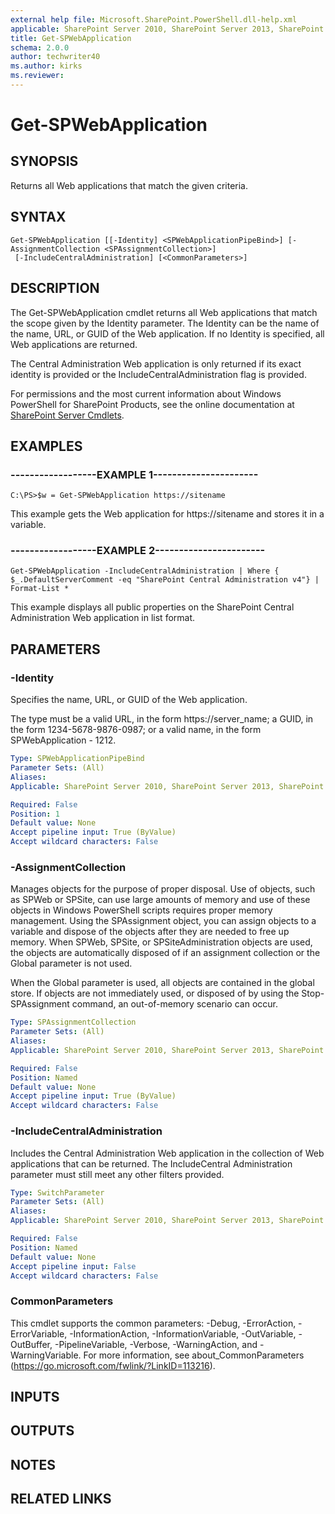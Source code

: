 ```yaml
---
external help file: Microsoft.SharePoint.PowerShell.dll-help.xml
applicable: SharePoint Server 2010, SharePoint Server 2013, SharePoint Server 2016, SharePoint Server 2019
title: Get-SPWebApplication
schema: 2.0.0
author: techwriter40
ms.author: kirks
ms.reviewer:
---
```


# Get-SPWebApplication

## SYNOPSIS

Returns all Web applications that match the given criteria.



## SYNTAX

```
Get-SPWebApplication [[-Identity] <SPWebApplicationPipeBind>] [-AssignmentCollection <SPAssignmentCollection>]
 [-IncludeCentralAdministration] [<CommonParameters>]
```

## DESCRIPTION
The Get-SPWebApplication cmdlet returns all Web applications that match the scope given by the Identity parameter.
The Identity can be the name of the name, URL, or GUID of the Web application.
If no Identity is specified, all Web applications are returned.

The Central Administration Web application is only returned if its exact identity is provided or the IncludeCentralAdministration flag is provided.

For permissions and the most current information about Windows PowerShell for SharePoint Products, see the online documentation at [SharePoint Server Cmdlets](https://docs.microsoft.com/powershell/sharepoint/sharepoint-server/sharepoint-server-cmdlets).

## EXAMPLES

### ------------------EXAMPLE 1---------------------- 
```
C:\PS>$w = Get-SPWebApplication https://sitename
```

This example gets the Web application for https://sitename and stores it in a variable.

### ------------------EXAMPLE 2----------------------- 
```
Get-SPWebApplication -IncludeCentralAdministration | Where { $_.DefaultServerComment -eq "SharePoint Central Administration v4"} | Format-List *
```

This example displays all public properties on the SharePoint Central Administration Web application in list format.

## PARAMETERS

### -Identity
Specifies the name, URL, or GUID of the Web application.

The type must be a valid URL, in the form https://server_name; a GUID, in the form 1234-5678-9876-0987; or a valid name, in the form SPWebApplication - 1212.

```yaml
Type: SPWebApplicationPipeBind
Parameter Sets: (All)
Aliases: 
Applicable: SharePoint Server 2010, SharePoint Server 2013, SharePoint Server 2016, SharePoint Server 2019

Required: False
Position: 1
Default value: None
Accept pipeline input: True (ByValue)
Accept wildcard characters: False
```

### -AssignmentCollection
Manages objects for the purpose of proper disposal.
Use of objects, such as SPWeb or SPSite, can use large amounts of memory and use of these objects in Windows PowerShell scripts requires proper memory management.
Using the SPAssignment object, you can assign objects to a variable and dispose of the objects after they are needed to free up memory.
When SPWeb, SPSite, or SPSiteAdministration objects are used, the objects are automatically disposed of if an assignment collection or the Global parameter is not used.

When the Global parameter is used, all objects are contained in the global store.
If objects are not immediately used, or disposed of by using the Stop-SPAssignment command, an out-of-memory scenario can occur.

```yaml
Type: SPAssignmentCollection
Parameter Sets: (All)
Aliases: 
Applicable: SharePoint Server 2010, SharePoint Server 2013, SharePoint Server 2016, SharePoint Server 2019

Required: False
Position: Named
Default value: None
Accept pipeline input: True (ByValue)
Accept wildcard characters: False
```

### -IncludeCentralAdministration
Includes the Central Administration Web application in the collection of Web applications that can be returned.
The IncludeCentral Administration parameter must still meet any other filters provided.

```yaml
Type: SwitchParameter
Parameter Sets: (All)
Aliases: 
Applicable: SharePoint Server 2010, SharePoint Server 2013, SharePoint Server 2016, SharePoint Server 2019

Required: False
Position: Named
Default value: None
Accept pipeline input: False
Accept wildcard characters: False
```

### CommonParameters
This cmdlet supports the common parameters: -Debug, -ErrorAction, -ErrorVariable, -InformationAction, -InformationVariable, -OutVariable, -OutBuffer, -PipelineVariable, -Verbose, -WarningAction, and -WarningVariable. For more information, see about_CommonParameters (https://go.microsoft.com/fwlink/?LinkID=113216).

## INPUTS

## OUTPUTS

## NOTES

## RELATED LINKS

